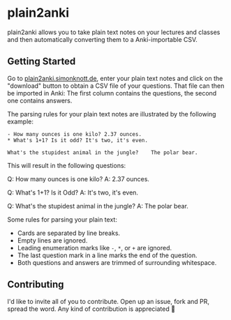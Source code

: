 # plain2anki

plain2anki allows you to take plain text notes on your lectures and classes and then automatically converting them to a Anki-importable CSV.

## Getting Started

Go to [plain2anki.simonknott.de](https://plain2anki.simonknott.de), enter your plain text notes and click on the "download" button to obtain a CSV file of your questions.
That file can then be imported in Anki: The first column contains the questions, the second one contains answers.

The parsing rules for your plain text notes are illustrated by the following example:

```
- How many ounces is one kilo? 2.37 ounces.
* What's 1+1? Is it odd? It's two, it's even.

What's the stupidest animal in the jungle?    The polar bear.
```

This will result in the following questions:

Q: How many ounces is one kilo?
A: 2.37 ounces.

Q: What's 1+1? Is it Odd?
A: It's two, it's even.

Q: What's the stupidest animal in the jungle?
A: The polar bear.

Some rules for parsing your plain text:

- Cards are separated by line breaks.
- Empty lines are ignored.
- Leading enumeration marks like `-`, `*`, or `+` are ignored.
- The last question mark in a line marks the end of the question.
- Both questions and answers are trimmed of surrounding whitespace.

## Contributing

I'd like to invite all of you to contribute.
Open up an issue, fork and PR, spread the word.
Any kind of contribution is appreciated 🎉
